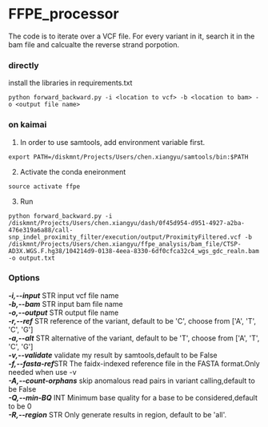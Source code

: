 # FFPE_processor

The code is to iterate over a VCF file. For every variant in it, search it in the bam file and calcualte the reverse 
strand porpotion.

### directly
install the libraries in requirements.txt
```
python forward_backward.py -i <location to vcf> -b <location to bam> -o <output file name>
```

### on kaimai
1. In order to use samtools, add environment variable first.
```
export PATH=/diskmnt/Projects/Users/chen.xiangyu/samtools/bin:$PATH
```

2. Activate the conda eneironment
```
source activate ffpe
```
3. Run
```
python forward_backward.py -i /diskmnt/Projects/Users/chen.xiangyu/dash/0f45d954-d951-4927-a2ba-476e319a6a88/call-snp_indel_proximity_filter/execution/output/ProximityFiltered.vcf -b /diskmnt/Projects/Users/chen.xiangyu/ffpe_analysis/bam_file/CTSP-AD3X.WGS.F.hg38/104214d9-0138-4eea-8330-6df0cfca32c4_wgs_gdc_realn.bam -o output.txt
```

### Options

***-i,--input*** STR input vcf file name    
***-b,--bam*** STR input bam file name  
***-o,--output*** STR output file name  
***-r,--ref*** STR reference of the variant, default to be 'C', choose from ['A', 'T', 'C', 'G']    
***-a,--alt*** STR alternative of the variant, default to be 'T', choose from ['A', 'T', 'C', 'G']  
***-v,--validate*** validate my result by samtools,default to be False  
***-f,--fasta-ref***STR The faidx-indexed reference file in the FASTA format.Only needed when use -v    
***-A,--count-orphans*** skip anomalous read pairs in variant calling,default to be False    
***-Q,--min-BQ*** INT Minimum base quality for a base to be considered,default to be 0  
***-R,--region*** STR Only generate results in region, default to be 'all'. 


